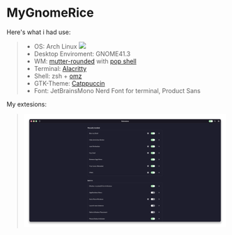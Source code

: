 # MyGnomeRice




Here's what i had use:
>- OS: Arch Linux ![](https://i.imgur.com/kG788YU.png)
>- Desktop Enviroment: GNOME41.3
>- WM: [mutter-rounded](https://github.com/yilozt/mutter-rounded) with [pop shell](https://github.com/pop-os/shell)
>- Terminal: [Alacritty](https://github.com/alacritty/alacritty)
>- Shell: zsh + [omz](https://ohmyz.sh/)
>- GTK-Theme: [Catppuccin](https://github.com/catppuccin/gtk)
>- Font: JetBrainsMono Nerd Font for terminal, Product Sans

My extesions:

> ![](https://raw.githubusercontent.com/LucaErr/MyGnomeRice/main/pictures/extension.png?token=GHSAT0AAAAAABRTSBWBBWSA6S4IR4BBGU6SYQNFUOA)